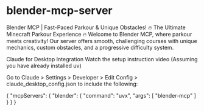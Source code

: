 # blender-mcp-server
Blender MCP | Fast-Paced Parkour &amp; Unique Obstacles! 🔥 The Ultimate Minecraft Parkour Experience 🔥  Welcome to Blender MCP, where parkour meets creativity! Our server offers smooth, challenging courses with unique mechanics, custom obstacles, and a progressive difficulty system. 


Claude for Desktop Integration
Watch the setup instruction video (Assuming you have already installed uv)

Go to Claude > Settings > Developer > Edit Config > claude_desktop_config.json to include the following:

{
    "mcpServers": {
        "blender": {
            "command": "uvx",
            "args": [
                "blender-mcp"
            ]
        }
    }
}
